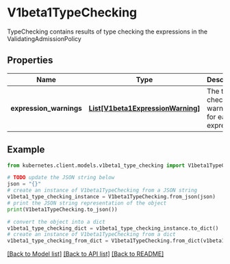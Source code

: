 # V1beta1TypeChecking

TypeChecking contains results of type checking the expressions in the ValidatingAdmissionPolicy

## Properties

Name | Type | Description | Notes
------------ | ------------- | ------------- | -------------
**expression_warnings** | [**List[V1beta1ExpressionWarning]**](V1beta1ExpressionWarning.md) | The type checking warnings for each expression. | [optional] 

## Example

```python
from kubernetes.client.models.v1beta1_type_checking import V1beta1TypeChecking

# TODO update the JSON string below
json = "{}"
# create an instance of V1beta1TypeChecking from a JSON string
v1beta1_type_checking_instance = V1beta1TypeChecking.from_json(json)
# print the JSON string representation of the object
print(V1beta1TypeChecking.to_json())

# convert the object into a dict
v1beta1_type_checking_dict = v1beta1_type_checking_instance.to_dict()
# create an instance of V1beta1TypeChecking from a dict
v1beta1_type_checking_from_dict = V1beta1TypeChecking.from_dict(v1beta1_type_checking_dict)
```
[[Back to Model list]](../README.md#documentation-for-models) [[Back to API list]](../README.md#documentation-for-api-endpoints) [[Back to README]](../README.md)


